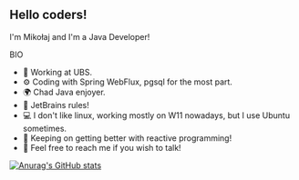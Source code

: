 ## Hello coders!
I'm Mikołaj and I'm a Java Developer!  

BIO  

* 🏢 Working at UBS.  
* ⚙️ Coding with Spring WebFlux, pgsql for the most part.  
* 🌍 Chad Java enjoyer.  
* 📝 JetBrains rules!  
* 💻 I don't like linux, working mostly on W11 nowadays, but I use Ubuntu sometimes.  
* 🌱 Keeping on getting better with reactive programming!  
* 💬 Feel free to reach me if you wish to talk!  


[![Anurag's GitHub stats](https://github-readme-stats.vercel.app/api?username=nicklastrange&theme=tokyonight)](https://github.com/anuraghazra/github-readme-stats)
